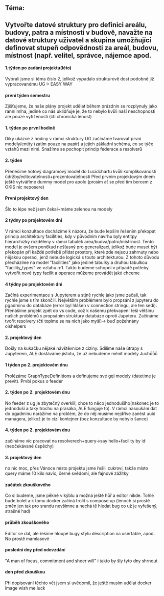 ## Téma:
## Vytvořte datové struktury pro definici areálu, budovy, patra a místnosti v budově, navažte na datové struktury uživatel a skupina umožňující definovat stupeň odpovědnosti za areál, budovu, místnost (např. velitel, správce, nájemce apod.

#### **1.týden po zadání projektu(léto)**
Vybrali jsme si téma číslo 2, jelikož vypadalo strukturově dost podobné již vypracovanému UG-> EASY WAY

#### **první týden semestru**
Zjišťujeme, že naše plány projekt udělat během prázdnin se rozplynuly jako ranní mlha, jediné co nás uklidňuje je, že to nebylo kvůli naší neschopnosti ale pouze vytíženosti (čti chronická lenost)
#### **1. týden po první hodině**
Díky ukázce z hodiny v rámci struktury UG začínáme tvarovat první modely/entity (zatím pouze na papír) a jejich základní schéma, co se týče vztahů mezi nimi. 
Snažíme se pochopit princip federace a resolverů

#### **2. týden**
Přenéšíme hotový diagramový model do Lucidchartu kvůli komplikovanosti údržby/editovatelnosti+prezentovatelnosti
Před prvním projektovým dnem ještě vytváříme dummy model pro apolo (prosím ať se před tím borcem z OKIS nic neposere)

#### **První projektový den**
Šlo to lépe než jsem čekal+máme zelenou na modely
  
#### **2 týdny po projektovém dni**
V rámci konzultace docházíme k názoru, že bude lepším řešením překopat princip architektury facilities, kdy v původním návrhu byly entitpy hierarchizky rozděleny v rámci tabulek area/budva/patro/místrnost. Tento model je ovšem poněkud nešťasný pro generalizaci, jelikož bude muset být překopán při každé potřebě přidat prostory, které zde nejsou zahrnuty nebo nějakou operaci, jenž nebude logická s touto architekturou. Z tohoto důvodu přecházíme na model "facilities" jako jediné tabulky a druhou tabulkou "facility_types" ve vztahu n:1. Takto budeme schopni v případě potřeby vytvořit nové typy facilit a operace můžeme provádět jaké chceme

#### **4 týdny po projektovém dni**
Začíná experimentace s Jupyterem a stjně rychle jako jsme začali, tak rychle jsme s tím skončili. Největším problémem bylo propsání z jupyteru do pgadminu do databáze (error byl hlášen v connection stringu, ale ten sedí). Přenášíme projekt zpět do vs code, což k našemu překvapení řeší většinu našich problémů s propsáním struktury databáze oproti Jupyteru.
Začínáme tvořit resolvery (čti topíme se na nich jako myši)-> buď požehnány oishelpers

#### **2. projektový den**
Došly na kukačku nějaké návštěvnice z ciziny. Sdílíme naše útrapy s Jupyterem, ALE dostáváme jistotu, že už nebudeme měnit modely Juchůůů

#### **1 týden po 2. projektovém dnu**
Prolézáme GraphTypeDefinitions a definujeme své gql modely (datetime je prevít). Prvbí pokus o feeder
 #### **2. týden po 2. projektovém dnu**
 No feeder z ug je zbytečný overkill, chce to něco jednodušího(nakonec je to jednoduší a taky trochu na prasáka, ALE funguje to). V rámci nasoukání dat do pgadminu narážíme na problém, že do něj musíme nejdříve zanést uuid managera, jelikož je to cizí kontejner (bez konzultace by nebylo šance)

 #### **4. týden po 2. projektovém dnu**
 začínáme víc pracovat na resolverech+query->say hello+facility by id (neočekávané úspěchy)

 #### **3. projektový den**
 no nic moc, přes Vánoce místo projektu jsme řešili cukroví, takže místo query máme 10 kilo navíc, černé svědomí, ale fajnové zážitky

#### **začátek zkouškového**
Co si budeme, jsme pěkně v kýblu a možná ještě hůř a editor nikde. Tohle bude bolet a k tomu docker začíná trolit s compose up (lenoch si prostě změn jen tak pro srandu nevšimne a nechá tě hledat bug co už je vyřešený, strašné had)

#### **průběh zkouškového**
Editor se dal, ale řešíme hloupé bugy stylu description na usertable, apod. No prostě mamlasové

#### **poslední dny před odevzdání**
"A man of focus, commitment and sheer will" i takto by šly tyto dny shrnout
 
#### **den před zkouškou**
Při dopisování těchto vět jsem si uvědomil, že ještě musím udělat docker image wish me luck
